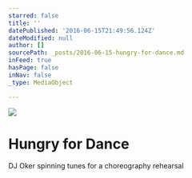```yaml
---
starred: false
title: ''
datePublished: '2016-06-15T21:49:56.124Z'
dateModified: null
author: []
sourcePath: _posts/2016-06-15-hungry-for-dance.md
inFeed: true
hasPage: false
inNav: false
_type: MediaObject

---
```

![](https://the-grid-user-content.s3-us-west-2.amazonaws.com/1a6738d5-855f-4ced-865c-4eeb69a81358.jpg)

# Hungry for Dance

DJ Oker spinning tunes for a choreography rehearsal